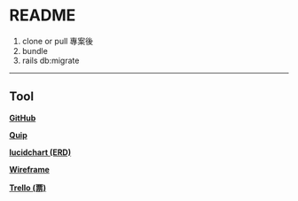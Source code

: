 # README

1. clone or pull 專案後
2. bundle
3. rails db:migrate

---

## Tool

[**GitHub**](https://github.com/River-Ye/oh_my_wage/)

[**Quip**](https://riverye.quip.com/OcZAOAihsSC)

[**lucidchart (ERD)**](https://www.lucidchart.com/documents/edit/52440e0b-0748-4620-9b85-6fbf4642601b)

[**Wireframe**](https://whimsical.com/KC8LhgAam7izwRrCDpDr6H#7YNFXnKbYxmJ649k3UQZH)

[**Trello (票)**](https://trello.com/oh_my_wage)
